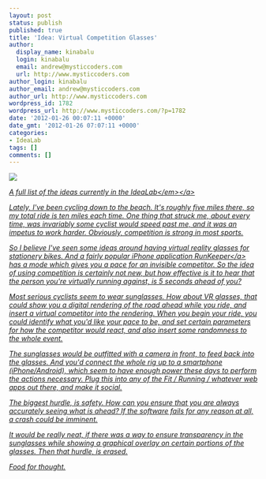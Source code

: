 ```yaml
---
layout: post
status: publish
published: true
title: 'Idea: Virtual Competition Glasses'
author:
  display_name: kinabalu
  login: kinabalu
  email: andrew@mysticcoders.com
  url: http://www.mysticcoders.com
author_login: kinabalu
author_email: andrew@mysticcoders.com
author_url: http://www.mysticcoders.com
wordpress_id: 1782
wordpress_url: http://www.mysticcoders.com/?p=1782
date: '2012-01-26 00:07:11 +0000'
date_gmt: '2012-01-26 07:07:11 +0000'
categories:
- IdeaLab
tags: []
comments: []
---
```

<p><img src="http:&#47;&#47;farm1.staticflickr.com&#47;146&#47;388116980_c7285712a8.jpg" border="0" &#47;></p>
<p><a href="http:&#47;&#47;www.mysticcoders.com&#47;idea-lab&#47;"><em>A full list of the ideas currently in the IdeaLab<&#47;em><&#47;a></p>
<p>Lately, I've been cycling down to the beach.  It's roughly five miles there, so my total ride is ten miles each time.  One thing that struck me, about every time, was invariably some cyclist would speed past me, and it was an impetus to work harder.  Obviously, competition is strong in most sports.  </p>
<p>So I believe I've seen some ideas around having virtual reality glasses for stationery bikes.  And a fairly popular iPhone application <a href="http:&#47;&#47;runkeeper.com&#47;running-app">RunKeeper<&#47;a> has a mode which gives you a pace for an invisible competitor.  So the idea of using competition is certainly not new, but how effective is it to hear that the person you're virtually running against, is 5 seconds ahead of you?</p>
<p>Most serious cyclists seem to wear sunglasses.  How about VR glasses, that could show you a digital rendering of the road ahead while you ride, and insert a virtual competitor into the rendering.  When you begin your ride, you could identify what you'd like your pace to be, and set certain parameters for how the competitor would react, and also insert some randomness to the whole event.</p>
<p>The sunglasses would be outfitted with a camera in front, to feed back into the glasses.  And you'd connect the whole rig up to a smartphone (iPhone&#47;Android), which seem to have enough power these days to perform the actions necessary.  Plug this into any of the Fit &#47; Running &#47; whatever web apps out there, and make it social.</p>
<p>The biggest hurdle, is safety.  How can you ensure that you are always accurately seeing what is ahead?  If the software fails for any reason at all, a crash could be imminent.</p>
<p>It would be really neat, if there was a way to ensure transparency in the sunglasses while showing a graphical overlay on certain portions of the glasses.  Then that hurdle, is erased.</p>
<p>Food for thought.</p>
